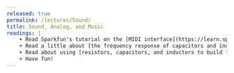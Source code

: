```yaml
---
released: true
permalink: /lectures/Sound/
title: Sound, Analog, and Music
readings: |
    + Read Sparkfun's tutorial on the [MIDI interface](https://learn.sparkfun.com/tutorials/midi-tutorial/all).
    + Read a little about [the frequency response of capacitors and inductors](http://artsites.ucsc.edu/EMS/music/tech_background/Z/impedance.html)
    + Read about using [resistors, capacitors, and inductors to build filters](https://circuitcellar.com/archive-article/analog-filter-essentials/)
    + Have fun!
---
```


